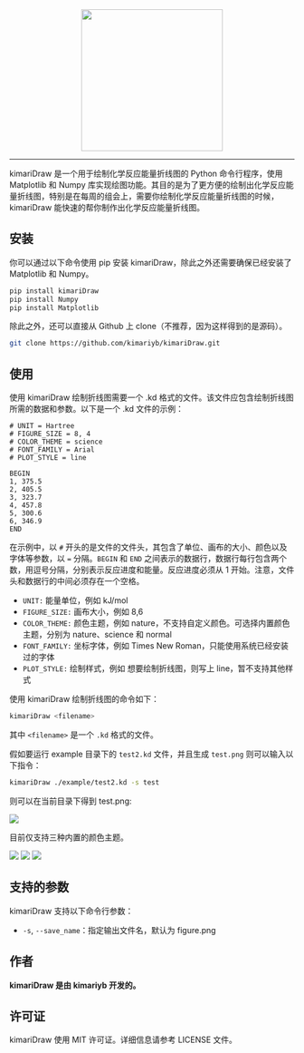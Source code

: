 <div align="center">
    <img src="figure/logo.png" width="250px"  alt=""/>
</div>

---

kimariDraw 是一个用于绘制化学反应能量折线图的 Python 命令行程序，使用 Matplotlib 和 Numpy 库实现绘图功能。其目的是为了更方便的绘制出化学反应能量折线图，特别是在每周的组会上，需要你绘制化学反应能量折线图的时候，kimariDraw 能快速的帮你制作出化学反应能量折线图。

## 安装

你可以通过以下命令使用 pip 安装 kimariDraw，除此之外还需要确保已经安装了 Matplotlib 和 Numpy。

```bash
pip install kimariDraw
pip install Numpy
pip install Matplotlib
```

除此之外，还可以直接从 Github 上 clone（不推荐，因为这样得到的是源码）。

```bash
git clone https://github.com/kimariyb/kimariDraw.git
```

## 使用

使用 kimariDraw 绘制折线图需要一个 .kd 格式的文件。该文件应包含绘制折线图所需的数据和参数。以下是一个 .kd 文件的示例：

```basic
# UNIT = Hartree
# FIGURE_SIZE = 8, 4
# COLOR_THEME = science
# FONT_FAMILY = Arial
# PLOT_STYLE = line

BEGIN
1, 375.5
2, 405.5
3, 323.7
4, 457.8
5, 300.6
6, 346.9
END
```

在示例中，以 `#` 开头的是文件的文件头，其包含了单位、画布的大小、颜色以及字体等参数，以 `=` 分隔。`BEGIN` 和 `END` 之间表示的数据行，数据行每行包含两个数，用逗号分隔，分别表示反应进度和能量。反应进度必须从 1 开始。注意，文件头和数据行的中间必须存在一个空格。

- `UNIT:` 能量单位，例如 kJ/mol
- `FIGURE_SIZE:` 画布大小，例如 8,6
- `COLOR_THEME:` 颜色主题，例如 nature，不支持自定义颜色。可选择内置颜色主题，分别为 nature、science 和 normal
- `FONT_FAMILY:` 坐标字体，例如 Times New Roman，只能使用系统已经安装过的字体
- `PLOT_STYLE:` 绘制样式，例如 想要绘制折线图，则写上 line，暂不支持其他样式

使用 kimariDraw 绘制折线图的命令如下：

```bash
kimariDraw <filename>
```

其中 `<filename>` 是一个 `.kd` 格式的文件。

假如要运行 example 目录下的 `test2.kd` 文件，并且生成 `test.png` 则可以输入以下指令：

```bash
kimariDraw ./example/test2.kd -s test
```

则可以在当前目录下得到 test.png:

<img src="figure/test.png">

目前仅支持三种内置的颜色主题。

<img src="figure/figure1.png">

<img src="figure/figure2.png">

<img src="figure/figure3.png">

## 支持的参数

kimariDraw 支持以下命令行参数：

- `-s`, `--save_name`：指定输出文件名，默认为 figure.png

## 作者

**kimariDraw 是由 kimariyb 开发的。**

## 许可证

kimariDraw 使用 MIT 许可证。详细信息请参考 LICENSE 文件。